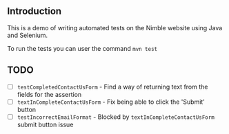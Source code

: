 ## Introduction

This is a demo of writing automated tests on the Nimble website using Java and Selenium.

To run the tests you can user the command `mvn test`

## TODO

- [ ] `testCompletedContactUsForm` - Find a way of returning text from the fields for the assertion
- [ ] `textInCompleteContactUsForm` - Fix being able to click the 'Submit' button
- [ ] `testIncorrectEmailFormat` - Blocked by `textInCompleteContactUsForm` submit button issue